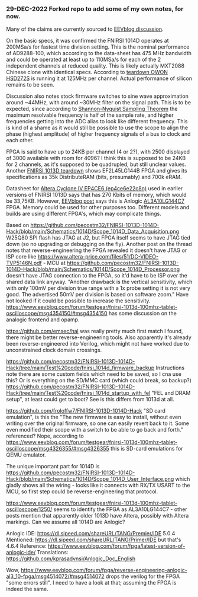 ### 29-DEC-2022 Forked repo to add some of my own notes, for now.

Many of the claims are currently sourced to [EEVblog discussion](https://www.eevblog.com/forum/testgear/new-bench-scope-fnirsi-1014d-7-1gsas/msg4604008/#msg4604008).

On the basic specs, it was confirmed the FNIRSI 1014D operates at 200MSa/s for fastest time division setting. This is the nominal performance of AD9288-100, which according to the data-sheet has 475 MHz bandwidth and could be operated at least up to 110MSa/s for each of the 2 independent channels at reduced quality.
This is likely actually MXT2088 Chinese clone with identical specs. According to [teardown OWON HSD272S](http://www.kerrywong.com/2021/09/18/teardown-of-an-owon-hds272s-3-in-1-handheld-oscilloscope-dmm-awg-compared-with-hantek-2d72/) is running it at 125MHz per channel. Actual performance of silicon remains to be seen.

Discussion also notes stock firmware switches to sine wave approximation around ~44MHz, with around ~30MHz filter on the signal path. This is to be expected, since according to [Shannon-Nyquist Sampling Theorem](https://www.allaboutcircuits.com/technical-articles/nyquist-shannon-theorem-understanding-sampled-systems/) the maximum resolvable frequency is half of the sample rate, and higher frequencies getting into the ADC alias to look like different frequency. This is kind of a shame as it would still be possible to use the scope to align the phase (highest amplitude) of higher frequency signals of a bus to clock and each other.

FPGA is said to have up to 24KB per channel (4 or 2?), with 2500 displayed of 3000 available with room for 4096? I think this is supposed to be 24KB for 2 channels, as it's supposed to be quadrupled, but still unclear values. Another [FNIRSI 1013D teardown](https://www.cnx-software.com/2022/11/16/fnirsi-1013d-teardown-and-mini-review-a-portable-oscilloscope-based-on-allwinner-cpu-anlogic-fgpa/) shows EF2L45LG144B FPGA and gives its specifications as 35k DistributeRAM (bits, presumably) and 700k eRAM. 

Datasheet for [Altera Cyclone IV EP4CE6 (ep4ce6e22c8n)](https://www.altera-price.com/files/7f/EP4CE40F23C6N.pdf) used in earlier versions of FNIRSI 1013D says that has 270 Kbits of memory, which would be 33,75KB. However, [EEVblog post](https://www.eevblog.com/forum/fpga/reverse-engineering-anlogic-al3_10-fpga/) says this is Anlogic [AL3A10LG144C7](https://www.eevblog.com/forum/testgear/fnirsi-1013d-100mhz-tablet-oscilloscope/msg3885095/#msg3885095) FPGA. Memory could be used for other purposes too. Different models and builds are using different FPGA's, which may complicate things.

Based on https://github.com/pecostm32/FNIRSI-1013D-1014D-Hack/blob/main/Schematics/1014D/Scope_1014D_Data_Acquisition.png W25Q80 SPI flash has JTAG at J2, but FPGA itself seems to have JTAG tied down (so no upgrading or debugging on the fly).
Another post on the thread notes that reverse-engineering the FPGA revealed it doesn't have JTAG or ISP core like https://www.altera-price.com/files/51/DC-VIDEO-TVP5146N.pdf - MCU at https://github.com/pecostm32/FNIRSI-1013D-1014D-Hack/blob/main/Schematics/1014D/Scope_1014D_Processor.png doesn't have JTAG connection to the FPGA, so it'd have to be ISP over the shared data link anyway.
"Another drawback is the vertical sensitivity, which with only 100mV per division true range with a 1x probe setting it is not very good. The advertised 50mV per division is based on software zoom." Have not looked if it could be possible to increase the sensitivity.
https://www.eevblog.com/forum/testgear/fnirsi-1013d-100mhz-tablet-oscilloscope/msg4354150/#msg4354150 has some discussion on the analogic frontend and opamp.

https://github.com/emsec/hal was really pretty much first match I found, there might be better reverse-engineering tools. Also apparently it's already been reverse-engineered into Verilog, which might not have worked due to unconstrained clock domain crossings.

https://github.com/pecostm32/FNIRSI-1013D-1014D-Hack/tree/main/Test%20code/fnirsi_1014d_firmware_backup Instructions note there are some custom fields which need to be saved, so I cna use this? Or is everything on the SD/MMC card (which could break, so backup?)
https://github.com/pecostm32/FNIRSI-1013D-1014D-Hack/tree/main/Test%20code/fnirsi_1014d_startup_with_fel "FEL and DRAM setup", at least could get to boot? See is this differs from 1013d at all.

https://github.com/froloffw7/FNIRSI-1013D-1014D-Hack "SD card emulation", is this the "The new firmware is easy to install, without even writing over the original firmware, so one can easily revert back to it. Some even modified their scope with a switch to be able to go back and forth." referenced? Nope, according to https://www.eevblog.com/forum/testgear/fnirsi-1013d-100mhz-tablet-oscilloscope/msg4326355/#msg4326355 this is SD-card emulations for QEMU emulator.

The unique important part for 1014D is https://github.com/pecostm32/FNIRSI-1013D-1014D-Hack/blob/main/Schematics/1014D/Scope_1014D_User_Interface.png which gladly shows all the wiring - looks like it connects with RX/TX USART to the MCU, so first step could be reverse-engineering that protocol.

https://www.eevblog.com/forum/testgear/fnirsi-1013d-100mhz-tablet-oscilloscope/1250/ seems to identify the FPGA as AL3A10LG144C7 - other posts mention that apparently older 1013D have Altera, possibly with Altera markings. Can we assume all 1014D are Anlogic?

Anlogic IDE: https://dl.sipeed.com/shareURL/TANG/Premier/IDE 5.0.4
Mentioned: https://dl.sipeed.com/shareURL/TANG/Primer/IDE but that's 4.6.4
Reference: https://www.eevblog.com/forum/fpga/latest-version-of-anlogic-ide/
Translations: https://github.com/kprasadvnsi/Anlogic_Doc_English

Wow, https://www.eevblog.com/forum/fpga/reverse-engineering-anlogic-al3_10-fpga/msg4514072/#msg4514072 drops the verilog for the FPGA "some errors still". I need to have a look at that; assuming the FPGA is indeed the same.

